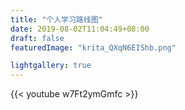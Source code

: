 ```yaml
---
title: "个人学习路线图"
date: 2019-08-02T11:04:49+08:00
draft: false
featuredImage: "krita_QXqN6EIShb.png"

lightgallery: true
---
```

{{< youtube w7Ft2ymGmfc >}}
